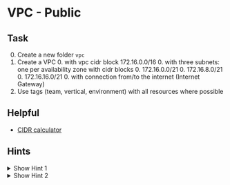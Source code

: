 # VPC - Public


## Task
0. Create a new folder `vpc`
0. Create a VPC 
    0. with vpc cidr block 172.16.0.0/16
    0. with three subnets: one per availability zone with cidr blocks
        0. 172.16.0.0/21
        0. 172.16.8.0/21
        0. 172.16.16.0/21
    0. with connection from/to the internet (Internet Gateway)
0. Use tags (team, vertical, environment) with all resources where possible


## Helpful
- [CIDR calculator](https://www.ipaddressguide.com/cidr)


## Hints
<details><summary>Show Hint 1</summary><p>

You need 10 resources
</p></details>


<details><summary>Show Hint 2</summary><p>

Resources: aws_vpc, aws_internet_gateway, aws_subnet, aws_route_table, aws_route, aws_route_table_association
</p></details>
